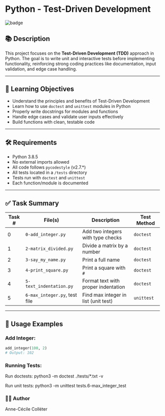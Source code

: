 # Python - Test-Driven Development

![badge](https://img.shields.io/badge/Project%20Completion-96.41%25-brightgreen)

## 📚 Description

This project focuses on the **Test-Driven Development (TDD)** approach in Python. The goal is to write unit and interactive tests before implementing functionality, reinforcing strong coding practices like documentation, input validation, and edge case handling.

---

## 🚀 Learning Objectives

- Understand the principles and benefits of Test-Driven Development
- Learn how to use `doctest` and `unittest` modules in Python
- Properly write docstrings for modules and functions
- Handle edge cases and validate user inputs effectively
- Build functions with clean, testable code

---

## 🛠️ Requirements

- Python 3.8.5
- No external imports allowed
- All code follows `pycodestyle` (v2.7.\*)
- All tests located in a `/tests` directory
- Tests run with `doctest` and `unittest`
- Each function/module is documented

---

## ✅ Task Summary

| Task # | File(s)                         | Description                                      | Test Method   |
|--------|----------------------------------|--------------------------------------------------|----------------|
| 0      | `0-add_integer.py`              | Add two integers with type checks                | `doctest`      |
| 1      | `2-matrix_divided.py`           | Divide a matrix by a number                      | `doctest`      |
| 2      | `3-say_my_name.py`              | Print a full name                                | `doctest`      |
| 3      | `4-print_square.py`             | Print a square with `#`                          | `doctest`      |
| 4      | `5-text_indentation.py`         | Format text with proper indentation              | `doctest`      |
| 5      | `6-max_integer.py`, test file   | Find max integer in list (unit test)             | `unittest`     |

---

## 📌 Usage Examples

### Add Integer:
```python
add_integer(100, 2)
# Output: 102
```
### Running Tests:

Run doctests:
python3 -m doctest ./tests/*.txt -v

Run unit tests:
python3 -m unittest tests.6-max_integer_test

### 👨‍💻 Author
Anne-Cécile Colléter
